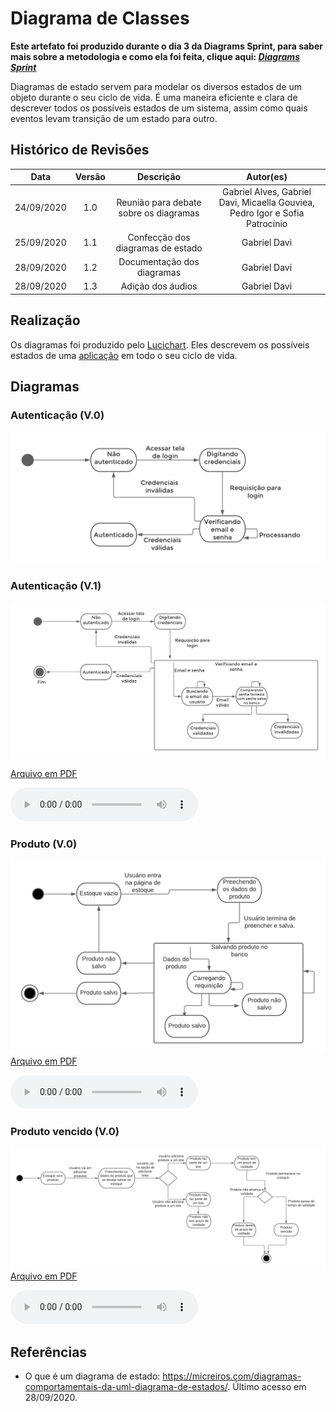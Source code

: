 # Diagrama de Classes
**Este artefato foi produzido durante o dia 3 da Diagrams Sprint, para saber mais sobre a metodologia e como ela foi feita, clique aqui: _[Diagrams Sprint](Modeling/Diagrams/Diagrams.md)_**

Diagramas de estado servem para modelar os diversos estados de um objeto durante o seu ciclo de vida. É uma maneira eficiente e clara de descrever todos os possíveis estados de um sistema, assim como quais eventos levam transição de um estado para outro.

## Histórico de Revisões
| Data | Versão | Descrição | Autor(es) |
|:----:|:------:|:---------:|:---------:|
| 24/09/2020 | 1.0 | Reunião para debate sobre os diagramas | Gabriel Alves, Gabriel Davi, Micaella Gouviea, Pedro Igor e Sofia Patrocínio |
| 25/09/2020 | 1.1 | Confecção dos diagramas de estado | Gabriel Davi|
| 28/09/2020 | 1.2 | Documentação dos diagramas | Gabriel Davi|
| 28/09/2020 | 1.3 | Adição dos áudios | Gabriel Davi|

## Realização
Os diagramas foi produzido pelo [Lucichart](https://www.lucidchart.com/). Eles descrevem os possíveis estados de uma [aplicação](Modeling/objeto?id=Web-App) em todo o seu ciclo de vida.


## Diagramas

### Autenticação (V.0)
![diagramaEstado](../../assets/diagramas/estado/Diagrama_estado_autenticacao1.png)

### Autenticação (V.1)
![diagramaEstado](../../assets/diagramas/estado/Diagrama_estado_autenticacao.png)

<a href="https://unbarqdsw.github.io/2020.1_G12_Stock/assets/pdf/diagramas/estado/Diagrama_estado_autenticacao.pdf">Arquivo em PDF</a>


<audio controls>
  <source src="https://unbarqdsw.github.io/2020.1_G12_Stock/assets/audios/diagramas/estado/estado_autenticacao.m4a" type="audio/mpeg">
</audio>

### Produto (V.0)
![diagramaEstado](../../assets/diagramas/estado/Diagrama_estado_produtos.png)
<a href="https://unbarqdsw.github.io/2020.1_G12_Stock/assets/pdf/diagramas/estado/Diagrama_estado_produto.pdf">Arquivo em PDF</a>


<audio controls>
  <source src="https://unbarqdsw.github.io/2020.1_G12_Stock/assets/audios/diagramas/estado/estado_produto.m4a" type="audio/mpeg">
</audio>

### Produto vencido (V.0)
![diagramaEstado](../../assets/diagramas/estado/Diagrama_estado_produtoVencido.png)
<a href="https://unbarqdsw.github.io/2020.1_G12_Stock/assets/pdf/diagramas/estado/Diagrama_estado_produtoVencido.pdf">Arquivo em PDF</a>


<audio controls>
  <source src="https://unbarqdsw.github.io/2020.1_G12_Stock/assets/audios/diagramas/estado/estado_prazo.m4a" type="audio/mpeg">
</audio>



## Referências
* O que é um diagrama de estado: <https://micreiros.com/diagramas-comportamentais-da-uml-diagrama-de-estados/>. Último acesso em 28/09/2020.
